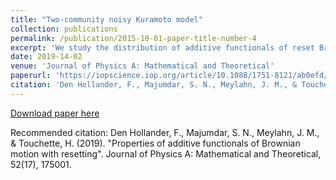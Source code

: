 ```yaml
---
title: "Two-community noisy Kuramoto model"
collection: publications
permalink: /publication/2015-10-01-paper-title-number-4
excerpt: 'We study the distribution of additive functionals of reset Brownian motion, a variation of normal Brownian motion in which the path is interrupted at a given rate and placed back to a given reset position. Our goal is two-fold:(1) for general functionals, we derive a large deviation principle in the presence of resetting and identify the large deviation rate function in terms of a variational formula involving large deviation rate functions without resetting.(2) For three examples of functionals (positive occupation time, area and absolute area), we investigate the effect of resetting by computing distributions and moments, using a formula that links the generating function with resetting to the generating function without resetting.'
date: 2019-14-02
venue: 'Journal of Physics A: Mathematical and Theoretical'
paperurl: 'https://iopscience.iop.org/article/10.1088/1751-8121/ab0efd/meta'
citation: 'Den Hollander, F., Majumdar, S. N., Meylahn, J. M., & Touchette, H. (2019). &quot;Paper Properties of additive functionals of Brownian motion with resetting.&quot; <i>Journal of Physics A: Mathematical and Theoretical</i>. 52(17), 175001.'
---
```


[Download paper here](https://iopscience.iop.org/article/10.1088/1751-8121/ab0efd/meta)

Recommended citation: Den Hollander, F., Majumdar, S. N., Meylahn, J. M., & Touchette, H. (2019). "Properties of additive functionals of Brownian motion with resetting". Journal of Physics A: Mathematical and Theoretical, 52(17), 175001.

